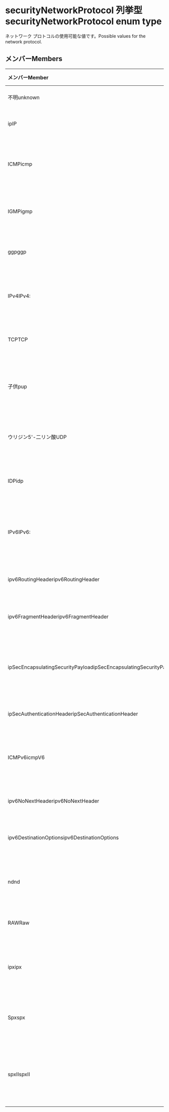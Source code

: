# <a name="securitynetworkprotocol-enum-type"></a><span data-ttu-id="ad486-101">securityNetworkProtocol 列挙型</span><span class="sxs-lookup"><span data-stu-id="ad486-101">securityNetworkProtocol enum type</span></span>

<span data-ttu-id="ad486-102">ネットワーク プロトコルの使用可能な値です。</span><span class="sxs-lookup"><span data-stu-id="ad486-102">Possible values for the network protocol.</span></span>

## <a name="members"></a><span data-ttu-id="ad486-103">メンバー</span><span class="sxs-lookup"><span data-stu-id="ad486-103">Members</span></span>

|<span data-ttu-id="ad486-104">メンバー</span><span class="sxs-lookup"><span data-stu-id="ad486-104">Member</span></span>|<span data-ttu-id="ad486-105">値</span><span class="sxs-lookup"><span data-stu-id="ad486-105">Value</span></span>|<span data-ttu-id="ad486-106">説明</span><span class="sxs-lookup"><span data-stu-id="ad486-106">Description</span></span>|
|:---|:---|:---|
|<span data-ttu-id="ad486-107">不明</span><span class="sxs-lookup"><span data-stu-id="ad486-107">unknown</span></span>|<span data-ttu-id="ad486-108">-1</span><span class="sxs-lookup"><span data-stu-id="ad486-108">-1</span></span>|<span data-ttu-id="ad486-109">不明なプロトコル</span><span class="sxs-lookup"><span data-stu-id="ad486-109">Unknown protocol.</span></span>|
|<span data-ttu-id="ad486-110">ip</span><span class="sxs-lookup"><span data-stu-id="ad486-110">IP</span></span>|<span data-ttu-id="ad486-111">0</span><span class="sxs-lookup"><span data-stu-id="ad486-111">0%</span></span>|<span data-ttu-id="ad486-112">インターネット プロトコル</span><span class="sxs-lookup"><span data-stu-id="ad486-112">internet protocol</span></span>|
|<span data-ttu-id="ad486-113">ICMP</span><span class="sxs-lookup"><span data-stu-id="ad486-113">icmp</span></span>|<span data-ttu-id="ad486-114">1</span><span class="sxs-lookup"><span data-stu-id="ad486-114">-1</span></span>| <span data-ttu-id="ad486-115">インターネット制御メッセージ プロトコル。</span><span class="sxs-lookup"><span data-stu-id="ad486-115">Internet Control Message Protocol.</span></span>|
|<span data-ttu-id="ad486-116">IGMP</span><span class="sxs-lookup"><span data-stu-id="ad486-116">igmp</span></span>|<span data-ttu-id="ad486-117">2</span><span class="sxs-lookup"><span data-stu-id="ad486-117">-2</span></span>| <span data-ttu-id="ad486-118">インターネット グループ管理プロトコル</span><span class="sxs-lookup"><span data-stu-id="ad486-118">Internet Group Management Protocol.</span></span>|
|<span data-ttu-id="ad486-119">ggp</span><span class="sxs-lookup"><span data-stu-id="ad486-119">ggp</span></span>|<span data-ttu-id="ad486-120">3</span><span class="sxs-lookup"><span data-stu-id="ad486-120">"3"</span></span>| <span data-ttu-id="ad486-121">ゲートウェイ間プロトコル。</span><span class="sxs-lookup"><span data-stu-id="ad486-121">Gateway To Gateway Protocol.</span></span>|
|<span data-ttu-id="ad486-122">IPv4</span><span class="sxs-lookup"><span data-stu-id="ad486-122">IPv4:</span></span>|<span data-ttu-id="ad486-123">4</span><span class="sxs-lookup"><span data-stu-id="ad486-123">-4</span></span>| <span data-ttu-id="ad486-124">インターネット プロトコル バージョン 4 です。</span><span class="sxs-lookup"><span data-stu-id="ad486-124">Internet Protocol version 4 (TCP/IP v4)</span></span>|
|<span data-ttu-id="ad486-125">TCP</span><span class="sxs-lookup"><span data-stu-id="ad486-125">TCP</span></span>|<span data-ttu-id="ad486-126">6</span><span class="sxs-lookup"><span data-stu-id="ad486-126">-6</span></span>| <span data-ttu-id="ad486-127">伝送制御プロトコル</span><span class="sxs-lookup"><span data-stu-id="ad486-127">Transmission Control Protocol.</span></span>|
|<span data-ttu-id="ad486-128">子供</span><span class="sxs-lookup"><span data-stu-id="ad486-128">pup</span></span>|<span data-ttu-id="ad486-129">12</span><span class="sxs-lookup"><span data-stu-id="ad486-129">1.2</span></span>| <span data-ttu-id="ad486-130">まだ珍しかったころ汎用パケットのプロトコルです。</span><span class="sxs-lookup"><span data-stu-id="ad486-130">PARC Universal Packet Protocol.</span></span>|
|<span data-ttu-id="ad486-131">ウリジン5'-二リン酸</span><span class="sxs-lookup"><span data-stu-id="ad486-131">UDP</span></span>|<span data-ttu-id="ad486-132">17</span><span class="sxs-lookup"><span data-stu-id="ad486-132">-17</span></span>| <span data-ttu-id="ad486-133">ユーザー データグラム プロトコル</span><span class="sxs-lookup"><span data-stu-id="ad486-133">User Datagram Protocol (UDP)</span></span>|
|<span data-ttu-id="ad486-134">IDP</span><span class="sxs-lookup"><span data-stu-id="ad486-134">idp</span></span>|<span data-ttu-id="ad486-135">22</span><span class="sxs-lookup"><span data-stu-id="ad486-135">2.2</span></span>| <span data-ttu-id="ad486-136">インターネット データグラム プロトコルです。</span><span class="sxs-lookup"><span data-stu-id="ad486-136">Internet Datagram Protocol.</span></span>|
|<span data-ttu-id="ad486-137">IPv6</span><span class="sxs-lookup"><span data-stu-id="ad486-137">IPv6:</span></span>|<span data-ttu-id="ad486-138">41</span><span class="sxs-lookup"><span data-stu-id="ad486-138">4.1</span></span>| <span data-ttu-id="ad486-139">インターネット プロトコル バージョン 6 (ipv6) です。</span><span class="sxs-lookup"><span data-stu-id="ad486-139">Internet Protocol version 6 (ipv6).</span></span>|
|<span data-ttu-id="ad486-140">ipv6RoutingHeader</span><span class="sxs-lookup"><span data-stu-id="ad486-140">ipv6RoutingHeader</span></span>|<span data-ttu-id="ad486-141">43</span><span class="sxs-lookup"><span data-stu-id="ad486-141">4.3</span></span>| <span data-ttu-id="ad486-142">ipv6 ルーティング ヘッダー。</span><span class="sxs-lookup"><span data-stu-id="ad486-142">ipv6 Routing header.</span></span>|
|<span data-ttu-id="ad486-143">ipv6FragmentHeader</span><span class="sxs-lookup"><span data-stu-id="ad486-143">ipv6FragmentHeader</span></span>|<span data-ttu-id="ad486-144">44</span><span class="sxs-lookup"><span data-stu-id="ad486-144">4.4</span></span>| <span data-ttu-id="ad486-145">ipv6 フラグメント ヘッダー。</span><span class="sxs-lookup"><span data-stu-id="ad486-145">ipv6 Fragment header.</span></span>|
|<span data-ttu-id="ad486-146">ipSecEncapsulatingSecurityPayload</span><span class="sxs-lookup"><span data-stu-id="ad486-146">ipSecEncapsulatingSecurityPayload</span></span>|<span data-ttu-id="ad486-147">50</span><span class="sxs-lookup"><span data-stu-id="ad486-147">-50</span></span>| <span data-ttu-id="ad486-148">ipv6 カプセル化セキュリティ ペイロード ヘッダー。</span><span class="sxs-lookup"><span data-stu-id="ad486-148">ipv6 Encapsulating Security Payload header.</span></span>|
|<span data-ttu-id="ad486-149">ipSecAuthenticationHeader</span><span class="sxs-lookup"><span data-stu-id="ad486-149">ipSecAuthenticationHeader</span></span>|<span data-ttu-id="ad486-150">51</span><span class="sxs-lookup"><span data-stu-id="ad486-150">5.1</span></span>| <span data-ttu-id="ad486-151">ipv6 認証ヘッダー。</span><span class="sxs-lookup"><span data-stu-id="ad486-151">ipv6 Authentication header.</span></span>|
|<span data-ttu-id="ad486-152">ICMPv6</span><span class="sxs-lookup"><span data-stu-id="ad486-152">icmpV6</span></span>|<span data-ttu-id="ad486-153">58</span><span class="sxs-lookup"><span data-stu-id="ad486-153">5.8</span></span>| <span data-ttu-id="ad486-154">インターネット制御メッセージ プロトコル。</span><span class="sxs-lookup"><span data-stu-id="ad486-154">Internet Control Message Protocol for ipv6.</span></span>|
|<span data-ttu-id="ad486-155">ipv6NoNextHeader</span><span class="sxs-lookup"><span data-stu-id="ad486-155">ipv6NoNextHeader</span></span>|<span data-ttu-id="ad486-156">５９</span><span class="sxs-lookup"><span data-stu-id="ad486-156">5.9</span></span>| <span data-ttu-id="ad486-157">ipv6 次ヘッダーなし。</span><span class="sxs-lookup"><span data-stu-id="ad486-157">ipv6 No next header.</span></span>|
|<span data-ttu-id="ad486-158">ipv6DestinationOptions</span><span class="sxs-lookup"><span data-stu-id="ad486-158">ipv6DestinationOptions</span></span>|<span data-ttu-id="ad486-159">60</span><span class="sxs-lookup"><span data-stu-id="ad486-159">-60</span></span>| <span data-ttu-id="ad486-160">ipv6 終点オプション ヘッダー。</span><span class="sxs-lookup"><span data-stu-id="ad486-160">ipv6 Destination Options header.</span></span>|
|<span data-ttu-id="ad486-161">nd</span><span class="sxs-lookup"><span data-stu-id="ad486-161">nd</span></span>|<span data-ttu-id="ad486-162">７７</span><span class="sxs-lookup"><span data-stu-id="ad486-162">7.7</span></span>| <span data-ttu-id="ad486-163">ネット ディスク プロトコル (非公式) です。</span><span class="sxs-lookup"><span data-stu-id="ad486-163">Net Disk Protocol (unofficial).</span></span>|
|<span data-ttu-id="ad486-164">RAW</span><span class="sxs-lookup"><span data-stu-id="ad486-164">Raw</span></span>|<span data-ttu-id="ad486-165">255</span><span class="sxs-lookup"><span data-stu-id="ad486-165">255 characters</span></span>| <span data-ttu-id="ad486-166">生の IP パケットのプロトコルです。</span><span class="sxs-lookup"><span data-stu-id="ad486-166">Raw IP packet protocol.</span></span>|
|<span data-ttu-id="ad486-167">ipx</span><span class="sxs-lookup"><span data-stu-id="ad486-167">ipx</span></span>|<span data-ttu-id="ad486-168">1000</span><span class="sxs-lookup"><span data-stu-id="ad486-168">1,000</span></span>| <span data-ttu-id="ad486-169">インターネット パケット交換プロトコル。</span><span class="sxs-lookup"><span data-stu-id="ad486-169">Internet Packet Exchange Protocol.</span></span>|
|<span data-ttu-id="ad486-170">Spx</span><span class="sxs-lookup"><span data-stu-id="ad486-170">spx</span></span>|<span data-ttu-id="ad486-171">1256</span><span class="sxs-lookup"><span data-stu-id="ad486-171">1256</span></span>| <span data-ttu-id="ad486-172">連続パケット交換プロトコル。</span><span class="sxs-lookup"><span data-stu-id="ad486-172">Sequenced Packet Exchange protocol.</span></span>|
|<span data-ttu-id="ad486-173">spxII</span><span class="sxs-lookup"><span data-stu-id="ad486-173">spxII</span></span>|<span data-ttu-id="ad486-174">1257</span><span class="sxs-lookup"><span data-stu-id="ad486-174">1257</span></span>| <span data-ttu-id="ad486-175">連続パケット交換バージョン2プロトコル。</span><span class="sxs-lookup"><span data-stu-id="ad486-175">Sequenced Packet Exchange version 2 protocol.</span></span>|
